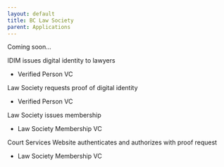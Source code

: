 ```yaml
---
layout: default
title: BC Law Society
parent: Applications
---
```


Coming soon...

IDIM issues digital identity to lawyers
* Verified Person VC

Law Society requests proof of digital identity
* Verified Person VC

Law Society issues membership
* Law Society Membership VC

Court Services Website authenticates and authorizes with proof request
* Law Society Membership VC
